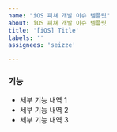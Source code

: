 ```yaml
---
name: "iOS 피쳐 개발 이슈 템플릿"
about: iOS 피쳐 개발 이슈 템플릿
title: '[iOS] Title'
labels: ''
assignees: 'seizze'

---
```


### 기능

* 세부 기능 내역 1
* 세부 기능 내역 2
* 세부 기능 내역 3
